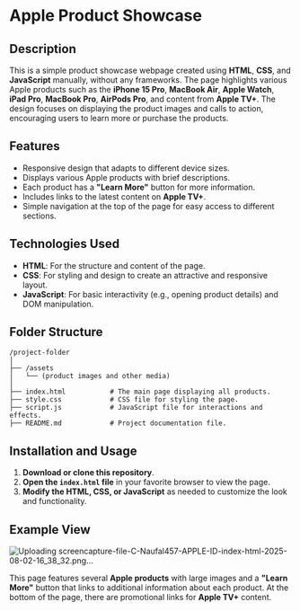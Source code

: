 # Apple Product Showcase

## Description
This is a simple product showcase webpage created using **HTML**, **CSS**, and **JavaScript** manually, without any frameworks. The page highlights various Apple products such as the **iPhone 15 Pro**, **MacBook Air**, **Apple Watch**, **iPad Pro**, **MacBook Pro**, **AirPods Pro**, and content from **Apple TV+**. The design focuses on displaying the product images and calls to action, encouraging users to learn more or purchase the products.

## Features
- Responsive design that adapts to different device sizes.
- Displays various Apple products with brief descriptions.
- Each product has a **"Learn More"** button for more information.
- Includes links to the latest content on **Apple TV+**.
- Simple navigation at the top of the page for easy access to different sections.

## Technologies Used
- **HTML**: For the structure and content of the page.
- **CSS**: For styling and design to create an attractive and responsive layout.
- **JavaScript**: For basic interactivity (e.g., opening product details) and DOM manipulation.

## Folder Structure
```
/project-folder
│
├── /assets
│   └── (product images and other media)
│
├── index.html           # The main page displaying all products.
├── style.css            # CSS file for styling the page.
├── script.js            # JavaScript file for interactions and effects.
├── README.md            # Project documentation file.
```

## Installation and Usage
1. **Download or clone this repository**.
2. **Open the `index.html` file** in your favorite browser to view the page.
3. **Modify the HTML, CSS, or JavaScript** as needed to customize the look and functionality.

## Example View
![Uploading screencapture-file-C-Naufal457-APPLE-ID-index-html-2025-08-02-16_38_32.png…]()

This page features several **Apple products** with large images and a **"Learn More"** button that links to additional information about each product. At the bottom of the page, there are promotional links for **Apple TV+** content.
